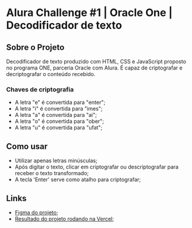 # Alura Challenge #1 | Oracle One | Decodificador de texto

## Sobre o Projeto

Decodificador de texto produzido com HTML, CSS e JavaScript proposto no programa ONE, parceria Oracle com Alura.
É capaz de criptografar e decriptografar o conteúdo recebido.

### Chaves de criptografia

- A letra "e" é convertida para "enter";
- A letra "i" é convertida para "imes";
- A letra "a" é convertida para "ai";
- A letra "o" é convertida para "ober";
- A letra "u" é convertida para "ufat";

## Como usar
- Utilizar apenas letras minúsculas;
- Após digitar o texto, clicar em criptografar ou descriptografar para receber o texto transformado;
- A tecla 'Enter' serve como atalho para criptografar; 

## Links
- [Figma do projeto](https://www.figma.com/design/tvFEYhVfZTjdJ5P24RGV21/Alura-Challenge---Desafio-1---L%C3%B3gica?node-id=0-1);
- [Resultado do projeto rodando na Vercel](https://codificador-alura-josearturcoelhos-projects.vercel.app/);
